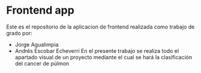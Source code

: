 # Frontend app
Este es el repositorio de la aplicacion de frontend realizada como trabajo de grado por:
- Jorge Agualimpia
- Andrés Escobar Echeverri
En el presente trabajo se realiza todo el apartado visual de un proyecto mediante el cual se hará la clasificación del cancer de púlmon